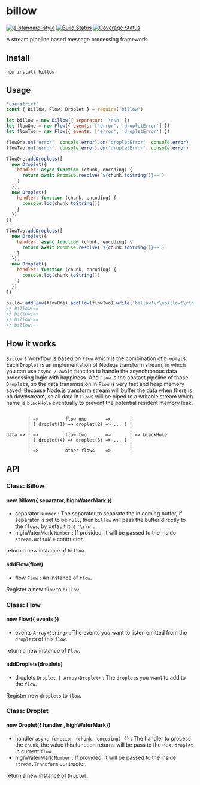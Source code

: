 # billow
[![js-standard-style](https://img.shields.io/badge/code%20style-standard-brightgreen.svg)](http://standardjs.com/)
[![Build Status](https://travis-ci.org/DavidCai1993/billow.svg?branch=master)](https://travis-ci.org/DavidCai1993/billow)
[![Coverage Status](https://coveralls.io/repos/github/DavidCai1993/billow/badge.svg?branch=master)](https://coveralls.io/github/DavidCai1993/billow?branch=master)

A stream pipeline based message processing framework.

## Install

```
npm install billow
```

## Usage

```js
'use strict'
const { Billow, Flow, Droplet } = require('billow')

let billow = new Billow({ separator: '\r\n' })
let flowOne = new Flow({ events: ['error', 'dropletError'] })
let flowTwo = new Flow({ events: ['error', 'dropletError'] })

flowOne.on('error', console.error).on('dropletError', console.error)
flowTwo.on('error', console.error).on('dropletError', console.error)

flowOne.addDroplets([
  new Droplet({
    handler: async function (chunk, encoding) {
      return await Promise.resolve(`${chunk.toString()}==`)
    }
  }),
  new Droplet({
    handler: function (chunk, encoding) {
      console.log(chunk.toString())
    }
  })
])

flowTwo.addDroplets([
  new Droplet({
    handler: async function (chunk, encoding) {
      return await Promise.resolve(`${chunk.toString()}~~`)
    }
  }),
  new Droplet({
    handler: function (chunk, encoding) {
      console.log(chunk.toString())
    }
  })
])

billow.addFlow(flowOne).addFlow(flowTwo).write('billow!\r\nbillow!\r\n')
// billow!==
// billow!~~
// billow!==
// billow!~~
```

## How it works

`Billow`'s workflow is based on `Flow` which is the combination of `Droplet`s. Each `Droplet` is an implementation of Node.js transform stream, in which you can use `async / await` function to handle the asynchronous data processing logic with happiness. And `Flow` is the abstact pipeline of those `Droplet`s, so the data transmission in `Flow` is very fast and heap memory saved. Because Node.js transform stream will buffer the data when there is no downstream, so all data in `Flow`s will be piped to a writable stream which name is `blackHole` eventually to prevent the potential resident memory leak.

```

        | =>          flow one       =>       |
        | ( droplet(1) => droplet(2) => ... ) |
        |                                     |
data => | =>          flow two       =>       | => blackHole
        | ( droplet(4) => droplet(3) => ... ) |
        |                                     |
        | =>          other flows    =>       |

```

## API

### Class: Billow

#### new Billow({ separator, highWaterMark })
  - separator `Number` : The separator to separate the in coming buffer, if separator is set to be `null`, then `billow` will pass the buffer directly to the `flows`, by default it is `'\r\n'`.
  - highWaterMark `Number` : If provided, it will be passed to the inside `stream.Writable` contructor.

return a new instance of `Billow`.

#### addFlow(flow)
  - flow `Flow` : An instance of `flow`.

Register a new `flow` to `billow`.

### Class: Flow

#### new Flow({ events })

  - events `Array<String>` : The events you want to listen emitted from the `droplet`s of this `flow`.

return a new instance of `Flow`.

#### addDroplets(droplets)

  - droplets `Droplet | Array<Droplet>` : The `droplet`s you want to add to the `flow`.

Register new `droplets` to `flow`.

### Class: Droplet

#### new Droplet({ handler , highWaterMark})

  - handler `async function (chunk, encoding) {}` : The handler to process the `chunk`, the value this function returns will be pass to the next `droplet` in current `flow`.
  - highWaterMark `Number` : If provided, it will be passed to the inside `stream.Transform` contructor.

return a new instance of `Droplet`.
